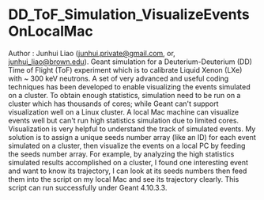 # DD_ToF_Simulation_VisualizeEventsOnLocalMac
Author : Junhui Liao (junhui.private@gmail.com, or, junhui_liao@brown.edu).
Geant simulation for a Deuterium-Deuterium (DD) Time of Flight (ToF) experiment which is to calibrate Liquid Xenon (LXe) with ~ 300 keV neutrons. A set of very advanced and useful coding techniques has been developed to enable visualizing the events simulated on a cluster. To obtain enough statistics, simulation need to be run on a cluster which has thousands of cores; while Geant can't support visualization well on a Linux cluster. A local Mac machine can visualize events well but can't run high statistics simulation due to limited cores. Visualization is very helpful to understand the track of simulated events. My solution is to assign a unique seeds number array (like an ID) for each event simulated on a cluster, then visualize the events on a local PC by feeding the seeds number array. For example, by analyzing the high statistics simulated results accomplished on a cluster, I found one interesting event and want to know its trajectory, I can look at its seeds numbers then feed them into the script on my local Mac and see its trajectory clearly.
This script can run successfully under Geant 4.10.3.3. 

